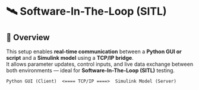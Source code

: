 # 🛰️ Software-In-The-Loop (SITL)

## 📘 Overview

This setup enables **real-time communication** between a **Python GUI or script** and a **Simulink model** using a **TCP/IP bridge**.  
It allows parameter updates, control inputs, and live data exchange between both environments — ideal for **Software-In-The-Loop (SITL)** testing.
```
Python GUI (Client)  <==== TCP/IP ====>  Simulink Model (Server)
```

